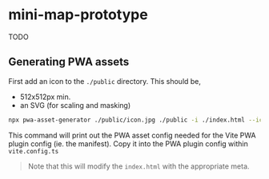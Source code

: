 # mini-map-prototype

TODO

## Generating PWA assets

First add an icon to the `./public` directory. This should be,

- 512x512px min.
- an SVG (for scaling and masking)

```sh
npx pwa-asset-generator ./public/icon.jpg ./public -i ./index.html --icon-only --favicon
```

This command will print out the PWA asset config needed for the Vite PWA plugin config (ie. the manifest). Copy it into the PWA plugin config within
`vite.config.ts`

> Note that this will modify the `index.html` with the appropriate meta.
